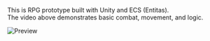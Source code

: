 This is RPG prototype built with Unity and ECS (Entitas).  
The video above demonstrates basic combat, movement, and logic.

![Preview](Preview.gif)

